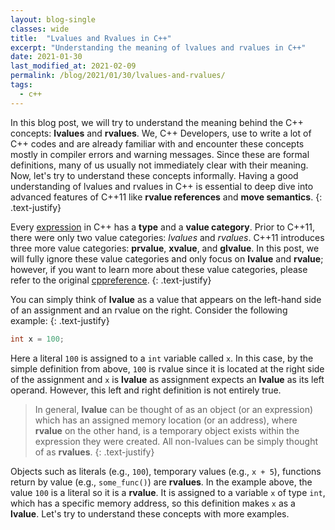 ```yaml
---
layout: blog-single
classes: wide
title:  "Lvalues and Rvalues in C++"
excerpt: "Understanding the meaning of lvalues and rvalues in C++"
date: 2021-01-30
last_modified_at: 2021-02-09
permalink: /blog/2021/01/30/lvalues-and-rvalues/
tags:
  - c++
---
```


In this blog post, we will try to understand the meaning behind the C++ concepts: **lvalues** and **rvalues**. We, C++ Developers, use to write a lot of C++ codes and are already familiar with and encounter these concepts mostly in compiler errors and warning messages. Since these are formal definitions, many of us usually not immediately clear with their meaning. Now, let's try to understand these concepts informally. Having a good understanding of lvalues and rvalues in C++ is essential to deep dive into advanced features of C++11 like **rvalue references** and **move semantics**.
{: .text-justify}

Every [expression](https://en.cppreference.com/w/cpp/language/expressions) in C++ has a **type** and a **value category**. Prior to C++11, there were only two value categories: *lvalues* and *rvalues*. C++11 introduces three more value categories: **prvalue**, **xvalue**, and **glvalue**. In this post, we will fully ignore these value categories and only focus on **lvalue** and **rvalue**; however, if you want to learn more about these value categories, please refer to the original [cppreference](https://en.cppreference.com/w/cpp/language/value_category).
{: .text-justify}

You can simply think of **lvalue** as a value that appears on the left-hand side of an assignment and an rvalue on the right. Consider the following example:
{: .text-justify}

```c++
int x = 100;
```

Here a literal `100` is assigned to a `int` variable called `x`. In this case, by the simple definition from above, `100` is rvalue since it is located at the right side of the assignment and `x` is **lvalue** as assignment expects an **lvalue** as its left operand. However, this left and right definition is not entirely true.

> In general, **lvalue** can be thought of as an object (or an expression) which has an assigned memory location (or an address), where **rvalue** on the other hand, is a temporary object exists within the expression they were created. All non-lvalues can be simply thought of as **rvalues**.
{: .text-justify}

Objects such as literals (e.g., `100`), temporary values (e.g., `x + 5`), functions return by value (e.g., `some_func()`) are **rvalues**. In the example above, the value `100` is a literal so it is a **rvalue**. It is assigned to a variable `x` of type `int`, which has a specific memory address, so this definition makes `x` as a **lvalue**. Let's try to understand these concepts with more examples.
